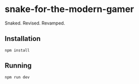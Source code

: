 # snake-for-the-modern-gamer
Snaked. Revised. Revamped.

## Installation
```
npm install
```

## Running
```
npm run dev
```
